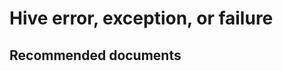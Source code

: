 <properties
  pageTitle="Hive Other topic"
  description="Hive Other topic"
  Service="microsoft.hdinsight"
  resource="clusters"
  authors="pjfreitas"
  ms.author="pfreitas"
  displayOrder="5"
  selfHelpType="resource"
  supportTopicIds="32629064"
  resourceTags=""
  productPesIds="15078"
  cloudEnvironments="public"
  ArticleId="c308c637-bf59-4c2d-bbb9-69156b44c0f4"/>

# Hive error, exception, or failure 

## **Recommended documents**